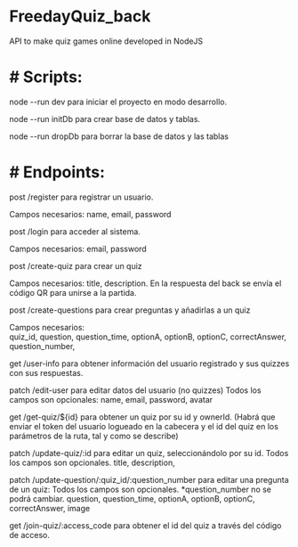 # FreedayQuiz_back

API to make quiz games online developed in NodeJS

# # Scripts:

node --run dev para iniciar el proyecto en modo desarrollo.

node --run initDb para crear base de datos y tablas.

node --run dropDb para borrar la base de datos y las tablas

# # Endpoints:

post /register para registrar un usuario.

Campos necesarios: name, email, password

post /login para acceder al sistema.

Campos necesarios: email, password

post /create-quiz para crear un quiz

Campos necesarios: title, description. En la respuesta del back se envía el código QR para unirse a la partida.

post /create-questions para crear preguntas y añadirlas a un quiz

Campos necesarios:  
 quiz_id,
question,
question_time,
optionA,
optionB,
optionC,
correctAnswer,
question_number,

get /user-info para obtener información del usuario registrado y sus quizzes con sus respuestas.

patch /edit-user para editar datos del usuario (no quizzes)
Todos los campos son opcionales:
name,
email,
password,
avatar

get /get-quiz/${id} para obtener un quiz por su id y ownerId.
(Habrá que enviar el token del usuario logueado en la cabecera y el id del quiz en los parámetros de la ruta, tal y como se describe)

patch /update-quiz/:id para editar un quiz, seleccionándolo por su id.
Todos los campos son opcionales.
title,
description,

patch /update-question/:quiz_id/:question_number para editar una pregunta de un quiz:
Todos los campos son opcionales.
\*question_number no se podrá cambiar.
question,
question_time,
optionA,
optionB,
optionC,
correctAnswer,
image

get /join-quiz/:access_code para obtener el id del quiz a través del código de acceso.
